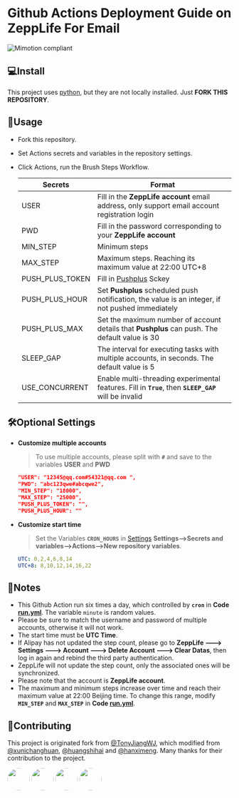 # Github Actions Deployment Guide on ZeppLife For Email
![Mimotion compliant](https://img.shields.io/badge/%F0%9F%95%B6-Mimotion%F0%9F%8F%83%E2%80%8D%E2%99%82%EF%B8%8F-blue?labelColor=f46db0)


## 💻Install
This project uses [python](http://python.org), but they are not locally installed. Just **FORK THIS REPOSITORY**.


## 📌Usage
-  Fork this repository.  
-  Set Actions secrets and variables in the repository settings.  
-  Click Actions, run the Brush Steps Workflow.

   | Secrets         | Format                                                                                                 |
   |-----------------|--------------------------------------------------------------------------------------------------------|
   | USER            | Fill in the **ZeppLife account** email address, only support email account registration login          |
   | PWD             | Fill in the password corresponding to your **ZeppLife account**                                        |
   | MIN_STEP        | Minimum steps                                                                                          |
   | MAX_STEP        | Maximum steps. Reaching its maximum value at 22:00 UTC+8                                               |
   | PUSH_PLUS_TOKEN | Fill in [Pushplus](https://www.pushplus.plus) Sckey                                                    |
   | PUSH_PLUS_HOUR  | Set **Pushplus** scheduled push notification, the value is an integer, if not pushed immediately       |
   | PUSH_PLUS_MAX   | Set the maximum number of account details that **Pushplus** can push. The default value is 30          |
   | SLEEP_GAP       | The interval for executing tasks with multiple accounts, in seconds. The default value is 5            |
   | USE_CONCURRENT  | Enable multi-threading experimental features. Fill in **`True`**, then **`SLEEP_GAP`** will be invalid |


## 🛠Optional Settings

- **Customize multiple accounts** 
  >To use multiple accounts, please split with **`#`** and save to the variables **USER** and **PWD**
  ```json
  "USER": "12345@qq.com#54321@qq.com ",
  "PWD": "abc123qwe#abcqwe2",
  "MIN_STEP": "18000",
  "MAX_STEP": "25000",
  "PUSH_PLUS_TOKEN": "",
  "PUSH_PLUS_HOUR": ""
  ```

- **Customize start time** 
  >Set the Variables **`CRON_HOURS`** in [Settings](https://github.com/derryck404/mimotion/settings/variables/actions) **Settings-->Secrets and variables-->Actions-->New repository variables**.
  ```yaml
  UTC: 0,2,4,6,8,14
  UTC+8: 8,10,12,14,16,22
  ```
 

## 🔔Notes

- This Github Action run six times a day, which controlled by **`cron`** in **Code [run.yml](https://github.com/derryck404/Mimotion/blob/master/.github/workflows/run.yml)**. The variable `minute` is random values.
- Please be sure to match the username and password of multiple accounts, otherwise it will not work.  
- The start time must be **UTC Time**.  
- If Alipay has not updated the step count, please go to **ZeppLife ---> Settings ---> Account ---> Delete Account ---> Clear Datas**, then log in again and rebind the third party authentication.  
- ZeppLife will not update the step count, only the associated ones will be synchronized.  
- Please note that the account is **ZeppLife account**.  
- The maximum and minimum steps increase over time and reach their maximum value at 22:00 Beijing time. To change this range, modify **`MIN_STEP`** and **`MAX_STEP`** in **Code [run.yml](https://github.com/derryck404/Mimotion/blob/main/.github/workflows/run.yml)**.


## 💌Contributing
This project is originated fork from [@TonyJiangWJ](https://github.com/TonyJiangWJ/mimotion), which modified from [@xunichanghuan](https://github.com/xunichanghuan/), [@huangshihai](https://github.com/huangshihai/mimotion) and [@hanximeng](https://github.com/hanximeng/Zepp_API/). Many thanks for their contribution to the project.

<a href="https://github.com/TonyJiangWJ/"><img src="https://avatars.githubusercontent.com/u/11325805?v=4" width="50" height="50" style="border-radius:50%; overflow:hidden;"/></a>
<a href="https://github.com/xunichanghuan/"><img src="https://avatars.githubusercontent.com/u/9484015?v=4" width="50" height="50" style="border-radius:50%; overflow:hidden;"/></a>
<a href="https://github.com/huangshihai/"><img src="https://avatars.githubusercontent.com/u/23566676?v=4" width="50" height="50" style="border-radius:50%; overflow:hidden;"/></a>
<a href="https://github.com/hanximeng/"><img src="https://avatars.githubusercontent.com/u/28382753?v=4" width="50" height="50" style="border-radius:50%; overflow:hidden;"/></a>
